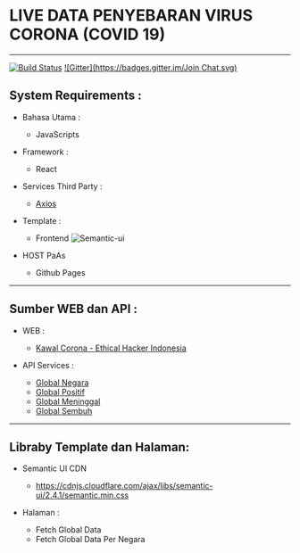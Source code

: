 # LIVE DATA PENYEBARAN VIRUS CORONA (COVID 19)
----------------------------------------------------------------------------------

[![Build Status](https://travis-ci.com/Ekhel/kawal-corona.svg?branch=master)](https://travis-ci.com/Ekhel/kawal-corona)
[![Gitter](https://badges.gitter.im/Join Chat.svg)](https://gitter.im/dev-ua/reactjs)

## System Requirements :
* Bahasa Utama :
  - JavaScripts

* Framework :
  - React

* Services Third Party :
  - [Axios](https://github.com/axios/axios)

* Template :
  - Frontend ![Semantic-ui](https://semantic-ui.com)

* HOST PaAs
  - Github Pages

------------------------------------------------------------------------

## Sumber WEB dan API :

* WEB :
  - [Kawal Corona - Ethical Hacker Indonesia](https://kawalcorona.com)

* API Services :
  - [Global Negara](https://api.kawalcorona.com/)
  - [Global Positif](https://api.kawalcorona.com/positif)
  - [Global Meninggal](https://api.kawalcorona.com/meniggal)
  - [Global Sembuh](https://api.kawalcorona.com/sembuh)

-------------------------------------------------------------------------

## Libraby Template dan Halaman:
* Semantic UI CDN
  - https://cdnjs.cloudflare.com/ajax/libs/semantic-ui/2.4.1/semantic.min.css

* Halaman :
  - Fetch Global Data
  - Fetch Global Data Per Negara


